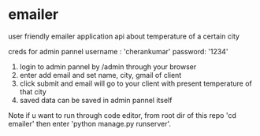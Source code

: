 # emailer
user friendly emailer application api about temperature of a certain city

creds for admin pannel
username : 'cherankumar'
password: '1234'

1. login to admin pannel by <homepage>/admin through your browser
2. enter add email and set name, city, gmail of client
3. click submit and email will go to your client with present temperature of that city
4. saved data can be saved in admin pannel itself

Note if u want to run through code editor, from root dir of this repo 'cd emailer' then enter 'python manage.py runserver'.
